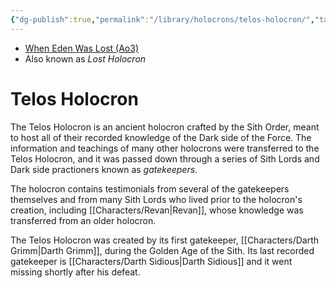 ```yaml
---
{"dg-publish":true,"permalink":"/library/holocrons/telos-holocron/","tags":["library"],"noteIcon":"saber1"}
---
```


- [When Eden Was Lost (Ao3)](https://archiveofourown.org/works/19334440/chapters/45992584)
- Also known as *Lost Holocron*
# Telos Holocron 

The Telos Holocron is an ancient holocron crafted by the Sith Order, meant to host all of their recorded knowledge of the Dark side of the Force. The information and teachings of many other holocrons were transferred to the Telos Holocron, and it was passed down through a series of Sith Lords and Dark side practioners known as *gatekeepers*.

The holocron contains testimonials from several of the gatekeepers themselves and from many Sith Lords who lived prior to the holocron's creation, including [[Characters/Revan\|Revan]], whose knowledge was transferred from an older holocron. 

The Telos Holocron was created by its first gatekeeper, [[Characters/Darth Grimm\|Darth Grimm]], during the Golden Age of the Sith. Its last recorded gatekeeper is [[Characters/Darth Sidious\|Darth Sidious]] and it went missing shortly after his defeat. 